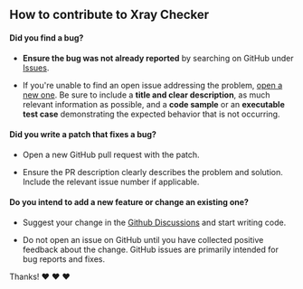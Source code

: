 ## How to contribute to Xray Checker

#### **Did you find a bug?**

- **Ensure the bug was not already reported** by searching on GitHub under [Issues](https://github.com/kutovoys/xray-torrent-blocker/issues).

- If you're unable to find an open issue addressing the problem, [open a new one](https://github.com/kutovoys/xray-checker/issues/new). Be sure to include a **title and clear description**, as much relevant information as possible, and a **code sample** or an **executable test case** demonstrating the expected behavior that is not occurring.

#### **Did you write a patch that fixes a bug?**

- Open a new GitHub pull request with the patch.

- Ensure the PR description clearly describes the problem and solution. Include the relevant issue number if applicable.

#### **Do you intend to add a new feature or change an existing one?**

- Suggest your change in the [Github Discussions](https://github.com/kutovoys/xray-torrent-blocker/discussions) and start writing code.

- Do not open an issue on GitHub until you have collected positive feedback about the change. GitHub issues are primarily intended for bug reports and fixes.

Thanks! ❤️ ❤️ ❤️
